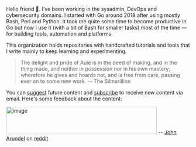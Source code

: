 Hello friend 👋. I’ve been working in the sysadmin, DevOps and cybersecurity domains. I started with Go around 2018 after using mostly Bash, Perl and Python. It took me quite some time to become productive in Go but now I use it (with a bit of Bash for smaller tasks) most of the time — for building tools, automation and platforms.

This organization holds repositories with handcrafted tutorials and tools that I write mainly to keep learning and experimenting.

> The delight and pride of Aulë is in the deed of making, and in the thing made, and neither in possession nor in his own mastery; wherefore he gives and hoards not, and is free from care, passing ever on to some new work. -- The Silmarillion

You can [suggest](https://github.com/orgs/go-monk/discussions/1) future content and [subscribe](https://go-monk.beehiiv.com/subscribe) to receive new content via email. Here's some feedback about the content:

<img width="412" height="75" alt="image" src="https://github.com/user-attachments/assets/af5da5bc-a2c5-432e-9520-3489a57c3841" /> -- [John Arundel](https://bitfieldconsulting.com) on [reddit](https://www.reddit.com/r/golang/comments/1np884o/comment/nfz99xu)
